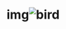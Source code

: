 # img![bird](https://user-images.githubusercontent.com/101939148/225484125-2055ef1b-d5d6-4d02-8279-69fd7eeb1965.png)
